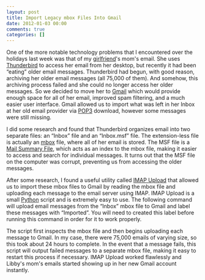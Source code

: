 ```yaml
---
layout: post
title: Import Legacy mbox Files Into Gmail
date: 2012-01-03 00:00
comments: true
categories: []
---
```

<p>One of the more notable technology problems that I encountered over the holidays last week was that of my <a href="http://elizabethpuccinelli.com/" target="_blank">girlfriend</a>'s mom's email. She uses <a href="http://www.mozilla.org/en-US/thunderbird/" target="_blank">Thunderbird</a> to access her email from her desktop, but recently it had been &ldquo;eating&rdquo; older email messages. Thunderbird had begun, with good reason, archiving her older email messages (all 75,000 of them). And somehow, this archiving process failed and she could no longer access her older messages. So we decided to move her to <a href="https://gmail.com" target="_blank">Gmail</a> which would provide enough space for all of her email, improved spam filtering, and a much easier user interface. Gmail allowed us to import what was left in her Inbox at her old email provider via <a href="http://en.wikipedia.org/wiki/Post_Office_Protocol" target="_blank">POP3</a> download, however some messages were still missing.</p>

<p>I did some research and found that Thunderbird organizes email into two separate files: an &ldquo;Inbox&rdquo; file and an &ldquo;Inbox.msf&rdquo; file. The extension-less file is actually an <a href="http://en.wikipedia.org/wiki/Mbox" target="_blank">mbox</a> file, where all of her email is stored. The MSF file is a <a href="http://en.wikipedia.org/wiki/Mork_(file_format)" target="_blank">Mail Summary File</a>, which acts as an index to the mbox file, making it easier to access and search for individual messages. It turns out that the MSF file on the computer was corrupt, preventing us from accessing the older messages.</p>

<p>After some research, I found a useful utility called <a href="http://imap-upload.sourceforge.net/" target="_blank">IMAP Upload</a> that allowed us to import these mbox files to Gmail by reading the mbox file and uploading each message to the email server using IMAP. IMAP Upload is a small <a href="http://python.org/" target="_blank">Python</a> script and is extremely easy to use. The following command will upload email messages from the &ldquo;Inbox&rdquo; mbox file to Gmail and label these messages with &ldquo;Imported&rdquo;. You will need to created this label before running this command in order for it to work properly.</p>

<script src="https://gist.github.com/1560472.js"> </script>


<p>The script first inspects the mbox file and then begins uploading each message to Gmail. In my case, there were 75,000 emails of varying size, so this took about 24 hours to complete. In the event that a message fails, this script will output failed messages to a separate mbox file, making it easy to restart this process if necessary. IMAP Upload worked flawlessly and Libby's mom's emails started showing up in her new Gmail account instantly.</p>
